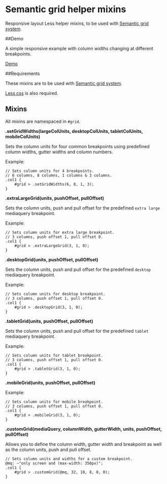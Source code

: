 Semantic grid helper mixins
===========================

Responsive layout Less helper mixins, to be used with [Semantic grid system][ref1].

##Demo

A simple responsive example with column widths changing at different breakpoints.

[Demo][ref2]

##Requirements

These mixins are to be used with [Semantic grid system][ref1]. 

[Less css][ref3] is also required.

## Mixins

All mixins are namespaced in `#grid`.

**.setGridWidths(largeColUnits, desktopColUnits, tabletColUnits, mobileColUnits)**

Sets the column units for four common breakpoints using predefined column widths, gutter widths and column numbers.

Example:

	// Sets column units for 4 breakpoints. 
	// 6 columns, 8 columns, 1 columns & 3 columns.
    .col1 {
		#grid > .setGridWidths(6, 8, 1, 3); 
    }

**.extraLargeGrid(units, pushOffset, pullOffset)**

Sets the column units, push and pull offset for the predefined `extra large` mediaquery breakpoint.

Example:

	// Sets column units for extra large breakpoint.
	// 3 columns, push offset 1, pull offset 0.
	.col1 {
		#grid > .extraLargeGrid(3, 1, 0);
	}

**.desktopGrid(units, pushOffset, pullOffset)**

Sets the column units, push and pull offset for the predefined `desktop` mediaquery breakpoint.

Example:

	// Sets column units for desktop breakpoint.
	// 3 columns, push offset 1, pull offset 0.
	.col1 {
		#grid > .desktopGrid(3, 1, 0);
	}

**.tabletGrid(units, pushOffset, pullOffset)**

Sets the column units, push and pull offset for the predefined `tablet` mediaquery breakpoint.

Example: 

	// Sets column units for tablet breakpoint.
	// 3 columns, push offset 1, pull offset 0.
	.col1 {
		#grid > .tabletGrid(3, 1, 0);
	}

**.mobileGrid(units, pushOffset, pullOffset)**

Example:

	// Sets column units for mobile breakpoint.
	// 3 columns, push offset 1, pull offset 0.
	.col1 {
		#grid > .mobileGrid(3, 1, 0);
	}

**.customGrid(mediaQuery, columnWidth, gutterWidth, units, pushOffset, pullOffset)**

Allows you to define the column width, gutter width and breakpoint as well as the column units, push and pull offset.

	// Sets column units and widths for a custom breakpoint.	
	@mq: ~"only screen and (max-width: 350px)";
	.col1 {		
		#grid > .customGrid(@mq, 32, 10, 8, 0, 0);
	}

[ref1]:http://semantic.gs/
[ref2]:http://demo.iambacon.co.uk/semantic-grid-helper/demo
[ref3]:http://lesscss.org/